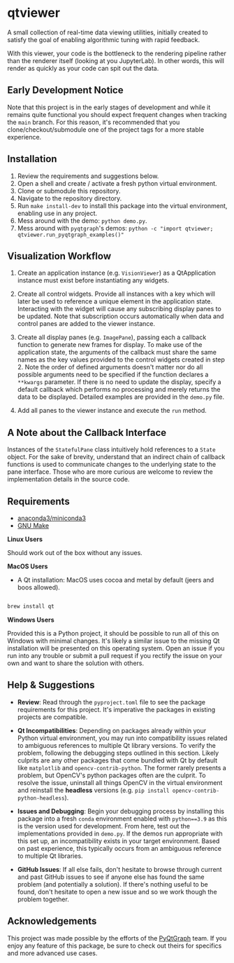 # qtviewer

A small collection of real-time data viewing utilities, initially created to
satisfy the goal of enabling algorithmic tuning with rapid feedback.

With this viewer, your code is the bottleneck to the rendering pipeline rather
than the renderer itself (looking at you JupyterLab). In other words, this will
render as quickly as your code can spit out the data.

## Early Development Notice
Note that this project is in the early stages of development and while it
remains quite functional you should expect frequent changes when tracking the
`main` branch. For this reason, it's recommended that you
clone/checkout/submodule one of the project tags for a more stable experience.

## Installation

1. Review the requirements and suggestions below.
2. Open a shell and create / activate a fresh python virtual environment.
3. Clone or submodule this repository.
4. Navigate to the repository directory.
5. Run `make install-dev` to install this package into the virtual environment,
   enabling use in any project.
6. Mess around with the demo: `python demo.py`.
7. Mess around with `pyqtgraph`'s demos: `python -c "import qtviewer; qtviewer.run_pyqtgraph_examples()"`

## Visualization Workflow

1. Create an application instance (e.g. `VisionViewer`) as a QtApplication
   instance must exist before instantiating any widgets.

2. Create all control widgets. Provide all instances with a key which will
   later be used to reference a unique element in the application state.
   Interacting with the widget will cause any subscribing display panes to be
   updated. Note that subscription occurs automatically when data and control
   panes are added to the viewer instance.

3. Create all display panes (e.g. `ImagePane`), passing each a callback
   function to generate new frames for display. To make use of the application
   state, the arguments of the callback must share the same names as the key
   values provided to the control widgets created in step 2. Note the order of
   defined arguments doesn't matter nor do all possible arguments need to be
   specified if the function declares a `**kwargs` parameter. If there is no
   need to update the display, specify a default callback which performs no
   processing and merely returns the data to be displayed. Detailed examples
   are provided in the `demo.py` file.

4. Add all panes to the viewer instance and execute the `run` method.

## A Note about the Callback Interface

Instances of the `StatefulPane` class intuitively hold references to a `State`
object. For the sake of brevity, understand that an indirect chain of callback
functions is used to communicate changes to the underlying state to the pane
interface. Those who are more curious are welcome to review the implementation
details in the source code.

## Requirements

- [anaconda3/miniconda3](https://docs.anaconda.com/free/miniconda/index.html)
- [GNU Make](https://www.gnu.org/software/make/)

**Linux Users**

Should work out of the box without any issues.

**MacOS Users**

- A Qt installation: MacOS uses cocoa and metal by default (jeers and boos allowed).

```bash

brew install qt

```

**Windows Users**

Provided this is a Python project, it should be possible to run all of this on
Windows with minimal changes. It's likely a similar issue to the missing Qt
installation will be presented on this operating system. Open an issue if you
run into any trouble or submit a pull request if you rectify the issue on your
own and want to share the solution with others.

## Help & Suggestions

- **Review**: Read through the `pyproject.toml` file to see the package
  requirements for this project. It's imperative the packages in existing
  projects are compatible.

- **Qt Incompatibilities**: Depending on packages already within your Python
  virtual environment, you may run into compatibility issues related to
  ambiguous references to multiple Qt library versions. To verify the problem,
  following the debugging steps outlined in this section. Likely culprits are
  any other packages that come bundled with Qt by default like `matplotlib` and
  `opencv-contrib-python`. The former rarely presents a problem, but OpenCV's
  python packages often are the culprit. To resolve the issue, uninstall all
  things OpenCV in the virtual environment and reinstall the **headless**
  versions (e.g. `pip install opencv-contrib-python-headless`).

- **Issues and Debugging**: Begin your debugging process by installing this
  package into a fresh `conda` environment enabled with `python==3.9` as this
  is the version used for development. From here, test out the implementations
  provided in `demo.py`. If the demos run appropriate with this set up, an
  incompatibility exists in your target environment. Based on past experience,
  this typically occurs from an ambiguous reference to multiple Qt libraries.

- **GitHub Issues**: If all else fails, don't hesitate to browse through
  current and past GitHub issues to see if anyone else has found the same
  problem (and potentially a solution). If there's nothing useful to be found,
  don't hesitate to open a new issue and so we work though the problem
  together.

## Acknowledgements

This project was made possible by the efforts of the
[PyQtGraph](https://www.pyqtgraph.org/) team. If you enjoy any feature of this
package, be sure to check out theirs for specifics and more advanced use cases.
